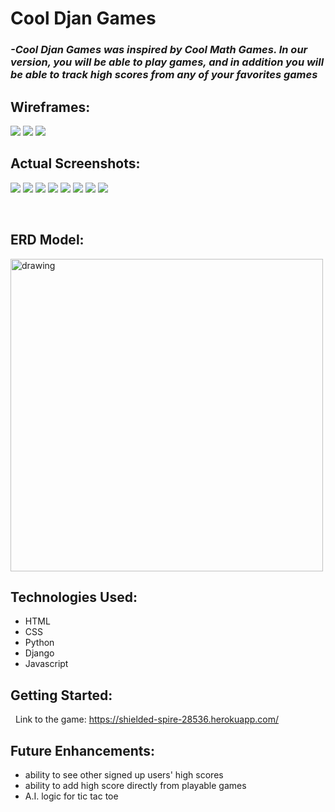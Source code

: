 # **Cool Djan Games**

### ***-Cool Djan Games was inspired by Cool Math Games. In our version, you will be able to play games, and in addition you will be able to track high scores from any of your favorites games***

## **Wireframes:**

![](./main_app/static/css/images/1.png)
![](./main_app/static/css/images/2.png)
![](./main_app/static/css/images/3.png)

## **Actual Screenshots:**

![](./main_app/static/css/images/djsignup.jpg)
![](./main_app/static/css/images/djlogin.jpg)
![](./main_app/static/css/images/dgindex.jpg)
![](./main_app/static/css/images/dgaddgame.jpg)
![](./main_app/static/css/images/dggamedeets.jpg)
![](./main_app/static/css/images/dggamesample.jpg)
![](./main_app/static/css/images/dgprofile.jpg)
![](./main_app/static/css/images/dgleaderboard.jpg)



&nbsp;
## **ERD Model:**
<img src="./main_app/static/css/images/erd.jpg" alt="drawing" width="500"/>

## **Technologies Used:**
- HTML
- CSS
- Python
- Django
- Javascript
&nbsp;
## **Getting Started:**
&nbsp;
Link to the game: https://shielded-spire-28536.herokuapp.com/
&nbsp;
## **Future Enhancements:**
- ability to see other signed up users' high scores
- ability to add high score directly from playable games
- A.I. logic for tic tac toe

